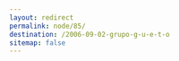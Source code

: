 ```yaml
---
layout: redirect
permalink: node/85/
destination: /2006-09-02-grupo-g-u-e-t-o
sitemap: false
---
```


